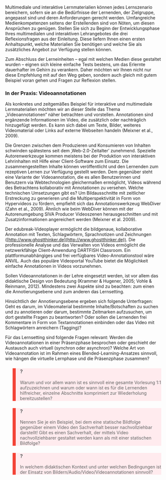 <!-- filename: 05_Fazit_und_Kontrollfragen.md -->
<!-- title: Fazit und Kontrollfragen -->

Multimediale und interaktive Lernmaterialien können jedes Lernszenario bereichern, sofern sie an die Bedürfnisse der Lernenden, der Zielgruppe, angepasst sind und deren Anforderungen gerecht werden. Umfangreiche Medienkompetenzen seitens der Erstellenden sind von Nöten, um diesen Ansprüchen zu genügen. Stellen Sie sich zu Beginn der Entwicklungsphase Ihres multimedialen und interaktiven Lehrangebotes die drei Reflexionsfragen aus der Einleitung. Diese liefern Ihnen einen ersten Anhaltspunkt, welche Materialien Sie benötigen und welche Sie als zusätzliches Angebot zur Verfügung stellen können.

Zum Abschluss der Lerneinheiten – egal mit welchen Medien diese gestaltet wurden – eignen sich kleine einfache Tests bestens, um das Erlernte dauerhafter im Gehirn zu verankern. Daher möchten wir Ihnen nicht nur diese Empfehlung mit auf den Weg geben, sondern auch gleich mit gutem Beispiel voran gehen und Fragen zur Reflexion stellen.

### In der Praxis: Videoannotationen

Als konkretes und zeitgemäßes Beispiel für interaktive und multimediale Lernmaterialien möchten wir an dieser Stelle das Thema „Videoannotationen“ näher betrachten und vorstellen. Annotationen sind ergänzende Informationen im Video, die zusätzlich oder nachträglich hinzugefügt werden. Es kann sich dabei um Texte, Bilder, weiteres Videomaterial oder Links auf externe Webseiten handeln (Meixner et al., 2009). </blockquote>

Die Grenzen zwischen dem Produzieren und Konsumieren von Inhalten schwinden spätestens seit dem ‚Web-2.0-Zeitalter’ zunehmend. Spezielle Autorenwerkzeuge kommen meistens bei der Produktion von interaktiven Lehrinhalten mit Hilfe einer Client-Software zum Einsatz. Die zusammengestellten Inhalte können veröffentlicht und den Lernenden zum rezeptiven Lernen zur Verfügung gestellt werden. Dem gegenüber steht eine Variante der Videoannotation, die es allen Benutzerinnen und Benutzern via Webtechnologien gleichermaßen ermöglicht, Videos während des Betrachtens kollaborativ mit Annotationen zu versehen. Welche technischen Umsetzungen gibt es? Um Bildausschnitte mit zeitlicher Erstreckung zu generieren und die Multiperspektivität in Form von Hypervideos zu fördern, empfiehlt sich das Annotationswerkzeug WebDiver (Zahn et al., 2009). Ähnlich wie beim WebDiver können mit der Autorenumgebung SIVA Producer Videoszenen herausgeschnitten und mit Zusatzinformationen angereichert werden (Meixner et al. 2009).

Der edubreak-Videoplayer ermöglicht die bildgenaue, kollaborative Annotation mit Texten, Schlagwörtern, Sprachnotizen und Zeichnungen ([http://www.ghostthinker.de](http://www.ghostthinker.de)). Die professionelle Analyse und das Verwalten von Videos ermöglicht die netzwerkfähige Client-Anwendung DARTFISH Classroom. Ein plattformunabhängiges und frei verfügbares Video-Annotationstool wäre ANVIL. Auch das populäre Videoportal YouTube bietet die Möglichkeit einfache Annotationen in Videos vorzunehmen.

Sollen Videoannotationen in der Lehre eingesetzt werden, ist vor allem das didaktische Design von Bedeutung (Krammer &amp; Hugener, 2005; Vohle &amp; Reinmann, 2012). Mindestens zwei Aspekte sind zu beachten: zum einen die Annotierungsebene und zum anderen das Lernsetting.

Hinsichtlich der Annotierungsebene ergeben sich folgende Unterfragen: Geht es darum, im Videomaterial bestimmte Inhalte/Botschaften zu suchen und zu annotieren oder darum, bestimmte Zeitmarken aufzusuchen, um dort gestellte Fragen zu beantworten? Oder sollen die Lernenden frei Kommentare in Form von Textannotationen einbinden oder das Video mit Schlagwörtern anreichern (Tagging)?

Für das Lernsetting sind folgende Fragen relevant: Werden die Videoannotationen in einer Präsenzphase besprochen oder geschieht der Austausch auch virtuell (synchron oder asynchron)? Welche Art von Videoannotation ist im Rahmen eines Blended-Learning-Ansatzes sinnvoll, wie hängen die virtuelle Lernphase und die Präsenzphase zusammen?

<blockquote style="background: #FFEBEE; border-left: 10px solid #F44336">

### ?

Warum und vor allem wann ist es sinnvoll eine gesamte Vorlesung 1:1 aufzuzeichnen und warum oder wann ist es für die Lernenden hilfreicher, einzelne Abschnitte komprimiert zur Wiederholung bereitzustellen?

</blockquote>

<blockquote style="background: #FFEBEE; border-left: 10px solid #F44336">

### ?

Nennen Sie je ein Beispiel, bei dem eine statische Bildfolge gegenüber einem Video den Sachverhalt besser nachvollziehbar darstellt! Gibt es einen Sachverhalt, der mittels Video nachvollziehbarer gestaltet werden kann als mit einer statischen Bildfolge?

</blockquote>

<blockquote style="background: #FFEBEE; border-left: 10px solid #F44336">

### ?

In welchem didaktischen Kontext und unter welchen Bedingungen ist der Einsatz von Bildern/Audio/Video/Videoannotationen sinnvoll?

</blockquote>
